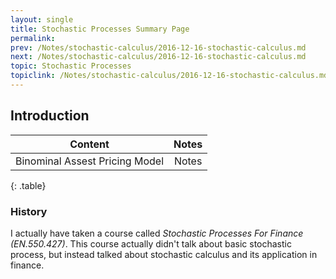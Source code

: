 ```yaml
---
layout: single
title: Stochastic Processes Summary Page
permalink:
prev: /Notes/stochastic-calculus/2016-12-16-stochastic-calculus.md
next: /Notes/stochastic-calculus/2016-12-16-stochastic-calculus.md
topic: Stochastic Processes
topiclink: /Notes/stochastic-calculus/2016-12-16-stochastic-calculus.md
---
```


## Introduction



| Content | Notes |
|:-------:|:-----:|
|Binominal Assest Pricing Model| Notes|
{: .table}


### History
 
I actually have taken a course called _Stochastic Processes For Finance (EN.550.427)_. This course actually didn't talk about basic stochastic process, but instead talked about stochastic calculus and its application in finance. 